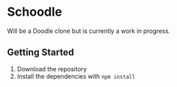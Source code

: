 # Schoodle

Will be a Doodle clone but is currently a work in progress.

## Getting Started

1. Download the repository
2. Install the dependencies with `npm install`
